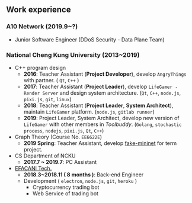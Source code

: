 ## Work experience 

### A10 Network (2019.9~?)

* Junior Software Engineer (DDoS Security - Data Plane Team)

### National Cheng Kung University (2013~2019)

* C++ program design
    * **2016**: Teacher Assistant (**Project Developer**), develop `AngryThings` with partner. ( `Qt`, `C++` )
    * **2017**: Teacher Assistant (**Project Leader**), develop `LifeGamer - Render Server` and design system architecture. (`Qt`, `C++`, `node.js`, `pixi.js`, `git`, `linux`)
    * **2018**: Teacher Assistant (**Project Leader**, **System Architect**), maintain `LifeGamer` platform. (`node.js`, `gitlab runner`)
    * **2019**: Project Leader, System Architect, develop new version of `LifeGamer` with other members in *Toolbuddy*. (`Golang`, `stochastic process`, `nodejs`, `pixi.js`, `Qt`, `C++`)
* Graph Theory (Course No. `EE6622E`)
    * **2019 Spring**: Teacher Assistant, develop [fake-mininet](https://github.com/kevinbird61/fake-mininet) for term project.
* CS Department of NCKU
    * **2017.7 ~ 2019.7**: PC Assistant 
* [EFACANI Tech.](https://www.efacani.com/efacani_Introduce/)
    * **2018.3~2018.11 ( 8 months )**: Back-end Engineer
    * Development ( `electron`, `node.js`, `git`, `heroku` )
        * Cryptocurrency trading bot
        * Web Service of trading bot 